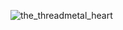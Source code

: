 ![the_threadmetal_heart](https://github.com/user-attachments/assets/857334c5-583d-4171-aed0-fdf85b863ca1)
